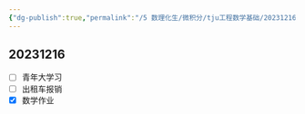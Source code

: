 ```yaml
---
{"dg-publish":true,"permalink":"/5 数理化生/微积分/tju工程数学基础/20231216数学考试/","title":"20231216数学考试"}
---
```



## 20231216
- [ ] 青年大学习
- [ ] 出租车报销
- [x] 数学作业